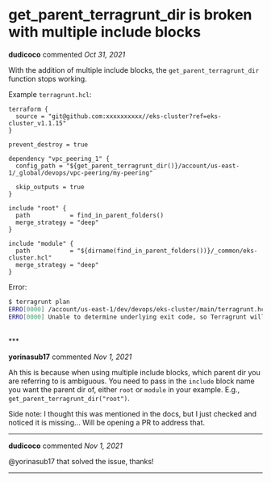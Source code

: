 # get_parent_terragrunt_dir is broken with multiple include blocks

**dudicoco** commented *Oct 31, 2021*

With the addition of multiple include blocks, the `get_parent_terragrunt_dir` function stops working.

Example `terragrunt.hcl`:
```hcl
terraform {
  source = "git@github.com:xxxxxxxxxx//eks-cluster?ref=eks-cluster_v1.1.15"
}

prevent_destroy = true

dependency "vpc_peering_1" {
  config_path = "${get_parent_terragrunt_dir()}/account/us-east-1/_global/devops/vpc-peering/my-peering"

  skip_outputs = true
}

include "root" {
  path           = find_in_parent_folders()
  merge_strategy = "deep"
}

include "module" {
  path           = "${dirname(find_in_parent_folders())}/_common/eks-cluster.hcl"
  merge_strategy = "deep"
}
```

Error:
```sh
$ terragrunt plan
ERRO[0000] /account/us-east-1/dev/devops/eks-cluster/main/terragrunt.hcl:8,20-46: Error in function call; Call to function "get_parent_terragrunt_dir" failed: Expected 1 params for function path_relative_from_include, but got 0., and 1 other diagnostic(s)
ERRO[0000] Unable to determine underlying exit code, so Terragrunt will exit with error code 1
```
<br />
***


**yorinasub17** commented *Nov 1, 2021*

Ah this is because when using multiple include blocks, which parent dir you are referring to is ambiguous. You need to pass in the `include` block name you want the parent dir of, either `root` or `module` in your example. E.g., `get_parent_terragrunt_dir("root")`.

Side note: I thought this was mentioned in the docs, but I just checked and noticed it is missing... Will be opening a PR to address that.
***

**dudicoco** commented *Nov 1, 2021*

@yorinasub17 that solved the issue, thanks!
***

